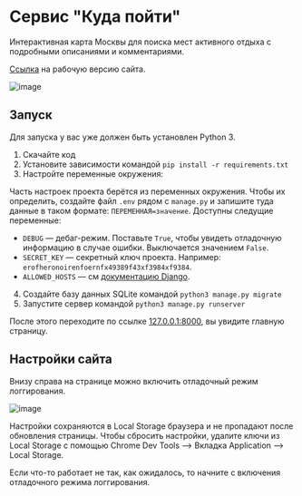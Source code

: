 # Сервис "Куда пойти"

Интерактивная карта Москвы для поиска мест активного отдыха с подробными описаниями и комментариями. 

[Ссылка](http://iadmit47.pythonanywhere.com/) на рабочую версию сайта.

![image](https://user-images.githubusercontent.com/67222917/232372815-357224c2-cac0-46bc-aea2-d3beb217f8eb.png)

## Запуск

Для запуска у вас уже должен быть установлен Python 3.

1. Скачайте код
2. Установите зависимости командой `pip install -r requirements.txt`
3. Настройте переменные окружения:

Часть настроек проекта берётся из переменных окружения. Чтобы их определить, создайте файл `.env` рядом с `manage.py` и запишите туда данные в таком формате: `ПЕРЕМЕННАЯ=значение`.
Доступны следущие переменные:
- `DEBUG` — дебаг-режим. Поставьте `True`, чтобы увидеть отладочную информацию в случае ошибки. Выключается значением `False`.
- `SECRET_KEY` — секретный ключ проекта. Например: `erofheronoirenfoernfx49389f43xf3984xf9384`.
- `ALLOWED_HOSTS` — см [документацию Django](https://docs.djangoproject.com/en/3.1/ref/settings/#allowed-hosts).

4. Создайте базу данных SQLite командой `python3 manage.py migrate`
5. Запустите сервер командой `python3 manage.py runserver`

После этого переходите по ссылке [127.0.0.1:8000](http://127.0.0.1:8000), вы увидите главную страницу.

## Настройки сайта

Внизу справа на странице можно включить отладочный режим логгирования.

![image](https://user-images.githubusercontent.com/67222917/232372973-6eeb3c41-cfa7-491e-b9fa-516fd3ef9cf0.png)

Настройки сохраняются в Local Storage браузера и не пропадают после обновления страницы. Чтобы сбросить настройки, удалите ключи из Local Storage с помощью Chrome Dev Tools —> Вкладка Application —> Local Storage.

Если что-то работает не так, как ожидалось, то начните с включения отладочного режима логгирования.
